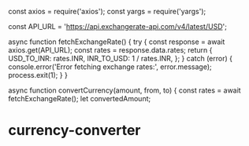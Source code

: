 const axios = require('axios');
const yargs = require('yargs');

const API_URL = 'https://api.exchangerate-api.com/v4/latest/USD';

async function fetchExchangeRate() {
    try {
        const response = await axios.get(API_URL);
        const rates = response.data.rates;
        return {
            USD_TO_INR: rates.INR,
            INR_TO_USD: 1 / rates.INR,
        };
    } catch (error) {
        console.error('Error fetching exchange rates:', error.message);
        process.exit(1);
    }
}

async function convertCurrency(amount, from, to) {
    const rates = await fetchExchangeRate();
    let convertedAmount;
# currency-converter
